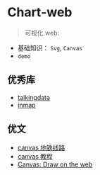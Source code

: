 # Chart-web

> 可视化 web:

- 基础知识： `Svg`, `Canvas`
- `demo`

## 优秀库

- [talkingdata](https://www.talkingdata.com/)
- [inmap](http://inmap.talkingdata.com/#/docs/guide/introduce)

## 优文

- [canvas 地铁线路](https://mp.weixin.qq.com/s/sqbM4vYA-fqJlpwis0RdJA)
- [canvas 教程](https://yuque.com/airing/canvas)
- [Canvas: Draw on the web](https://yuque.com/airing/canvas)